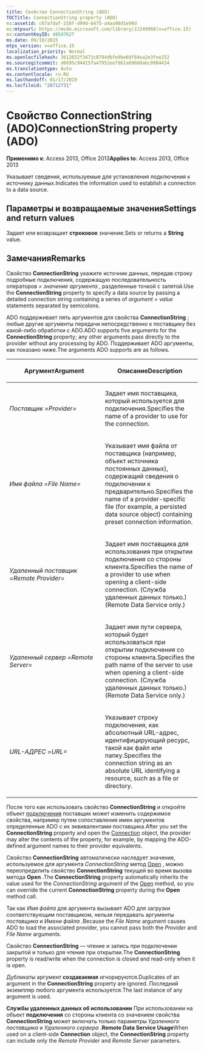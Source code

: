 ```yaml
---
title: Свойство ConnectionString (ADO)
TOCTitle: ConnectionString property (ADO)
ms:assetid: c67a7daf-258f-d99d-6475-a4aa98d1e99d
ms:mtpsurl: https://msdn.microsoft.com/library/JJ249968(v=office.15)
ms:contentKeyID: 48547627
ms.date: 09/18/2015
mtps_version: v=office.15
localization_priority: Normal
ms.openlocfilehash: 3612652f3473c0794dbfe9be60f84ea2e3fee252
ms.sourcegitcommit: d6695c94415fa47952ee7961a69660abc0904434
ms.translationtype: Auto
ms.contentlocale: ru-RU
ms.lasthandoff: 01/17/2019
ms.locfileid: "28712731"
---
```

# <a name="connectionstring-property-ado"></a><span data-ttu-id="8e9f9-102">Свойство ConnectionString (ADO)</span><span class="sxs-lookup"><span data-stu-id="8e9f9-102">ConnectionString property (ADO)</span></span>


<span data-ttu-id="8e9f9-103">**Применимо к**: Access 2013, Office 2013</span><span class="sxs-lookup"><span data-stu-id="8e9f9-103">**Applies to**: Access 2013, Office 2013</span></span>

<span data-ttu-id="8e9f9-104">Указывает сведения, используемые для установления подключения к источнику данных.</span><span class="sxs-lookup"><span data-stu-id="8e9f9-104">Indicates the information used to establish a connection to a data source.</span></span>

## <a name="settings-and-return-values"></a><span data-ttu-id="8e9f9-105">Параметры и возвращаемые значения</span><span class="sxs-lookup"><span data-stu-id="8e9f9-105">Settings and return values</span></span>

<span data-ttu-id="8e9f9-106">Задает или возвращает **строковое** значение.</span><span class="sxs-lookup"><span data-stu-id="8e9f9-106">Sets or returns a **String** value.</span></span>

## <a name="remarks"></a><span data-ttu-id="8e9f9-107">Замечания</span><span class="sxs-lookup"><span data-stu-id="8e9f9-107">Remarks</span></span>

<span data-ttu-id="8e9f9-108">Свойство **ConnectionString** укажите источник данных, передав строку подробные подключения, содержащую последовательность операторов *= значение* *аргумента* , разделенные точкой с запятой.</span><span class="sxs-lookup"><span data-stu-id="8e9f9-108">Use the **ConnectionString** property to specify a data source by passing a detailed connection string containing a series of *argument* *= value* statements separated by semicolons.</span></span>

<span data-ttu-id="8e9f9-109">ADO поддерживает пять аргументов для свойства **ConnectionString** ; любые другие аргументы передачи непосредственно к поставщику без какой-либо обработки с ADO.</span><span class="sxs-lookup"><span data-stu-id="8e9f9-109">ADO supports five arguments for the **ConnectionString** property; any other arguments pass directly to the provider without any processing by ADO.</span></span> <span data-ttu-id="8e9f9-110">Поддерживает ADO аргументы, как показано ниже.</span><span class="sxs-lookup"><span data-stu-id="8e9f9-110">The arguments ADO supports are as follows.</span></span>

<table>
<colgroup>
<col style="width: 50%" />
<col style="width: 50%" />
</colgroup>
<thead>
<tr class="header">
<th><p><span data-ttu-id="8e9f9-111">Аргумент</span><span class="sxs-lookup"><span data-stu-id="8e9f9-111">Argument</span></span></p></th>
<th><p><span data-ttu-id="8e9f9-112">Описание</span><span class="sxs-lookup"><span data-stu-id="8e9f9-112">Description</span></span></p></th>
</tr>
</thead>
<tbody>
<tr class="odd">
<td><p><span data-ttu-id="8e9f9-113"><em>Поставщик =</em></span><span class="sxs-lookup"><span data-stu-id="8e9f9-113"><em>Provider=</em></span></span></p></td>
<td><p><span data-ttu-id="8e9f9-114">Задает имя поставщика, который используется для подключения.</span><span class="sxs-lookup"><span data-stu-id="8e9f9-114">Specifies the name of a provider to use for the connection.</span></span></p></td>
</tr>
<tr class="even">
<td><p><span data-ttu-id="8e9f9-115"><em>Имя файла =</em></span><span class="sxs-lookup"><span data-stu-id="8e9f9-115"><em>File Name=</em></span></span></p></td>
<td><p><span data-ttu-id="8e9f9-116">Указывает имя файла от поставщика (например, объект источника постоянных данных), содержащий сведения о подключении к предварительно.</span><span class="sxs-lookup"><span data-stu-id="8e9f9-116">Specifies the name of a provider-specific file (for example, a persisted data source object) containing preset connection information.</span></span></p></td>
</tr>
<tr class="odd">
<td><p><span data-ttu-id="8e9f9-117"><em>Удаленный поставщик =</em></span><span class="sxs-lookup"><span data-stu-id="8e9f9-117"><em>Remote Provider=</em></span></span></p></td>
<td><p><span data-ttu-id="8e9f9-118">Задает имя поставщика для использования при открытии подключения со стороны клиента.</span><span class="sxs-lookup"><span data-stu-id="8e9f9-118">Specifies the name of a provider to use when opening a client-side connection.</span></span> <span data-ttu-id="8e9f9-119">(Служба удаленных данных только.)</span><span class="sxs-lookup"><span data-stu-id="8e9f9-119">(Remote Data Service only.)</span></span></p></td>
</tr>
<tr class="even">
<td><p><span data-ttu-id="8e9f9-120"><em>Удаленный сервер =</em></span><span class="sxs-lookup"><span data-stu-id="8e9f9-120"><em>Remote Server=</em></span></span></p></td>
<td><p><span data-ttu-id="8e9f9-121">Задает имя пути сервера, который будет использоваться при открытии подключения со стороны клиента.</span><span class="sxs-lookup"><span data-stu-id="8e9f9-121">Specifies the path name of the server to use when opening a client-side connection.</span></span> <span data-ttu-id="8e9f9-122">(Служба удаленных данных только.)</span><span class="sxs-lookup"><span data-stu-id="8e9f9-122">(Remote Data Service only.)</span></span></p></td>
</tr>
<tr class="odd">
<td><p><span data-ttu-id="8e9f9-123"><em>URL-АДРЕС =</em></span><span class="sxs-lookup"><span data-stu-id="8e9f9-123"><em>URL=</em></span></span></p></td>
<td><p><span data-ttu-id="8e9f9-124">Указывает строку подключения, как абсолютный URL-адрес, идентифицирующий ресурс, такой как файл или папку.</span><span class="sxs-lookup"><span data-stu-id="8e9f9-124">Specifies the connection string as an absolute URL identifying a resource, such as a file or directory.</span></span></p></td>
</tr>
</tbody>
</table>


<span data-ttu-id="8e9f9-125">После того как использовать свойство **ConnectionString** и откройте объект [подключения](connection-object-ado.md) поставщик может изменить содержимое свойства, например путем сопоставления имен аргументов определенные ADO с их эквивалентами поставщика.</span><span class="sxs-lookup"><span data-stu-id="8e9f9-125">After you set the **ConnectionString** property and open the [Connection](connection-object-ado.md) object, the provider may alter the contents of the property, for example, by mapping the ADO-defined argument names to their provider equivalents.</span></span>

<span data-ttu-id="8e9f9-126">Свойство **ConnectionString** автоматически наследует значение, используемое для аргумента *ConnectionString* метод [Open](open-method-ado-connection.md) , можно переопределить свойство **ConnectionString** текущей во время вызова метода **Open** .</span><span class="sxs-lookup"><span data-stu-id="8e9f9-126">The **ConnectionString** property automatically inherits the value used for the *ConnectionString* argument of the [Open](open-method-ado-connection.md) method, so you can override the current **ConnectionString** property during the **Open** method call.</span></span>

<span data-ttu-id="8e9f9-127">Так как *Имя файла* для аргумента вызывает ADO для загрузки соответствующим поставщиком, нельзя передавать аргументы *поставщика* и *Имени файла* .</span><span class="sxs-lookup"><span data-stu-id="8e9f9-127">Because the *File Name* argument causes ADO to load the associated provider, you cannot pass both the *Provider* and *File Name* arguments.</span></span>

<span data-ttu-id="8e9f9-128">Свойство **ConnectionString** — чтение и запись при подключении закрытой и только для чтения при открытии.</span><span class="sxs-lookup"><span data-stu-id="8e9f9-128">The **ConnectionString** property is read/write when the connection is closed and read-only when it is open.</span></span>

<span data-ttu-id="8e9f9-129">Дубликаты аргумент **создаваемая** игнорируются.</span><span class="sxs-lookup"><span data-stu-id="8e9f9-129">Duplicates of an argument in the **ConnectionString** property are ignored.</span></span> <span data-ttu-id="8e9f9-130">Последний экземпляр любого аргумента используется.</span><span class="sxs-lookup"><span data-stu-id="8e9f9-130">The last instance of any argument is used.</span></span>

<span data-ttu-id="8e9f9-131">**Службы удаленных данных об использовании** При использовании на объект **подключения** со стороны клиента со значением свойства **ConnectionString** может включать только параметры *Удаленного поставщика* и *Удаленного сервера* .</span><span class="sxs-lookup"><span data-stu-id="8e9f9-131">**Remote Data Service Usage**When used on a client-side **Connection** object, the **ConnectionString** property can include only the *Remote Provider* and *Remote Server* parameters.</span></span>

